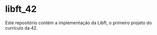 # libft_42
Este repositório contém a implementação da Libft, o primeiro projeto do currículo da 42.
